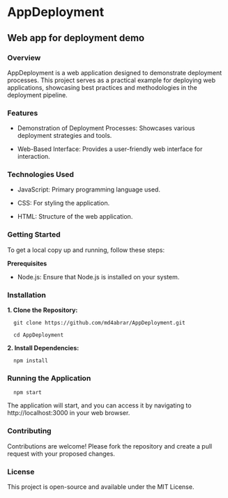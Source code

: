 # **AppDeployment**
  
  
## **Web app for deployment demo**
  
  
### **Overview**
  
AppDeployment is a web application designed to demonstrate deployment processes. This project serves as a practical example for deploying web applications, showcasing best practices and methodologies in the deployment pipeline.  

  
  
  
### **Features**

- Demonstration of Deployment Processes: Showcases various deployment strategies and tools. 

- Web-Based Interface: Provides a user-friendly web interface for interaction.
  
  
  
### **Technologies Used**

- JavaScript: Primary programming language used.

- CSS: For styling the application.

- HTML: Structure of the web application.



### **Getting Started**

To get a local copy up and running, follow these steps:



**Prerequisites**

- Node.js: Ensure that Node.js is installed on your system.



### **Installation**


**1. Clone the Repository:**

      git clone https://github.com/md4abrar/AppDeployment.git

      cd AppDeployment


**2. Install Dependencies:**

      npm install


### **Running the Application**

      npm start

The application will start, and you can access it by navigating to http://localhost:3000 in your web browser.


### **Contributing**
Contributions are welcome! Please fork the repository and create a pull request with your proposed changes.

### **License**
This project is open-source and available under the MIT License.
